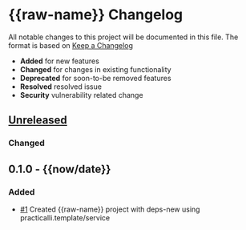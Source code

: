 # {{raw-name}} Changelog

All notable changes to this project will be documented in this file.
The format is based on [Keep a Changelog](https://keepachangelog.com/en/1.0.0/)

* **Added** for new features
* **Changed** for changes in existing functionality
* **Deprecated** for soon-to-be removed features
* **Resolved** resolved issue
* **Security** vulnerability related change

## [Unreleased]

### Changed

## 0.1.0 - {{now/date}}

### Added

* [#1](https://github.com/practicalli/clojure/issues/1) Created {{raw-name}} project with deps-new using practicalli.template/service

[Unreleased]: https://{{scm/domain}}/{{scm/user}}/{{scm/repo}}/compare/0.1.1...HEAD
